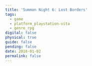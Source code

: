 ```yaml
---
title: 'Summon Night 6: Lost Borders'
tags:
  - game
  - platform_playstation-vita
  - genre_rpg
digital: false
physical: true
guide: false
pending: false
date: 2018-01-02
permalink: false
---
```

